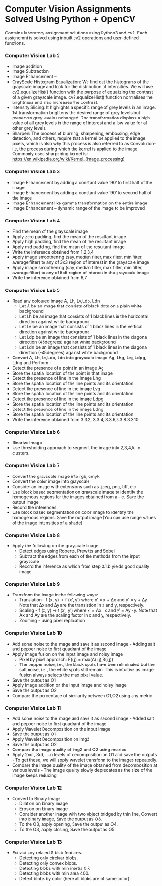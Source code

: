 # Computer Vision Assignments Solved Using Python + OpenCV
Contains laboratory assignment solutions using Python3 and cv2.
Each assignemnt is solved using inbuilt cv2 operations and user-defined functions.

### Computer Vision Lab 2
*	Image addition
*	Image Subtraction
*	Image Enhancement –
  *	 GrayScale Histogram Equalization: We find out the histograms of the grayscale image and look for the distribution of intensities. We will use cv2.equalizeHist() function with the purpose of equalizing the contrast of a given grayscale image. cv2.equalizeHist() function normalises the brightness and also increases the contrast.
  *	 Intensity Slicing: It highlights a specific range of grey levels in an image. 1st transformation brightens the desired range of grey levels but preserves grey levels unchanged. 2nd transformation displays a high value of all grey levels in the range of interest and a low value for all other grey levels.
  *	 Sharpen: The process of blurring, sharpening, embossing, edge detection, and others, require that a kernel be applied to the image pixels, which is also why this process is also referred to as Convolution- i.e, the process during which the kernel is applied to the image. Commonly used sharpening kernel is: https://en.wikipedia.org/wiki/Kernel_(image_processing)

### Computer Vision Lab 3
* Image Enhancement by adding a constant value ‘90’ to first half of the image
* Image Enhancement by adding a constant value ‘90’ to second half of the image
* Image Enhancement like gamma transformation on the entire image
* Image Enhancement – dynamic range of the image to be improved

### Computer Vision Lab 4
* Find the mean of the grayscale image   
* Apply zero padding, find the mean of the resultant image
* Apply high padding, find the mean of the resultant image
* Apply mid padding, find the mean of the resultant image
* Write the inference obtained from 1,2,3,4
* Apply image smoothening (say, median filter, max filter, min filter, average filter) to any of 3x3 region of interest in the grayscale image
* Apply image smoothening (say, median filter, max filter, min filter, average filter) to any of 5x5 region of interest in the grayscale image
* Write the inference obtained from 6,7

### Computer Vision Lab 5
* Read any coloured image A, Lh, Lv,Ldp, Ldn
  * Let A be an image that consists of black dots on a plain white background
  * Let Lh be an image that consists of 1 black lines in the horizontal direction against white background
  * Let Lv be an image that consists of 1 black lines in the vertical direction against white background
  * Let Ldp be an image that consists of 1 black lines in the diagonal direction (45degrees) against white background
  * Let Ldn be an image that consists of 1 black lines in the diagonal direction (-45degrees) against white background
*  Convert A, Lh, Lv,Ldp, Ldn into grayscale image Ag, Lhg, Lvg,Ldpg, Ldng and Perform -
  *  Detect the presence of a point in an image Ag
  *  Store the spatial location of the point in that image
  *  Detect the presence of line in the image Lhg
  *  Store the spatial location of the line points and its orientation
  *  Detect the presence of line in the image Lvg
  *  Store the spatial location of the line points and its orientation 
  *  Detect the presence of line in the image Ldpg
  *  Store the spatial location of the line points and its orientation
  *  Detect the presence of line in the image Ldng
  *  Store the spatial location of the line points and its orientation
  *  Write the inference obtained from 3.3.2, 3.3.4, 3.3.6,3.3.8.3.3.10

### Computer Vision Lab 6
* Binarize Image
* Use thresholding approach to segment the image into 2,3,4,5…n clusters.

### Computer Vision Lab 7
* Convert the grayscale image into rgb, cmyk
* Convert the color image into grayscale
* Consider an image with extensions such as .jpeg, png, tiff, etc
* Use block based segmentation on grayscale image to identify the homogenous regions for the images obtained from a – c. Save the output image
* Record the inferences
* Use block based segmentation on color image to identify the homogenous regions. Save the output image (You can use range values of the image intensities of a shade)

### Computer Vision Lab 8
* Apply the following on the grayscale image
  * Detect edges using Roberts, Prewitts and Sobel
  * Subtract the edges from each of the methods from the input grayscale 
  * Record the inference as which from step 3.1.b yields good quality image
 
### Computer Vision Lab 9
* Transform the image in the following ways:
  * Translation - f (x, y) → f (x′, y′) where x′ = x + ∆x and y′ = y + ∆y. Note that ∆x and ∆y are the translation in x and y, respectively.
  * Scaling - f (x, y) → f (x′, y′) where x′ = Ax · x and y′ = Ay · y. Note that Ax and Ay are the scaling factor in x and y, respectively.
  * Zooming - using pixel replication

### Computer Vision Lab 10
* Add some noise to the image and save it as second image - Adding salt and pepper noise to first quadrant of the image
* Apply image fusion on the input image and noisy image
  * Pixel by pixel approach: F(i,j) = max(A(i,j),B(i,j))
  * The pepper noise, i.e., the black spots have been eliminated but the salt noise, i.e., the white spots still remain. This is intuitive as image fusion always selects the max pixel value.
* Save the output as O1
* Apply image addition on the input image and noisy image
* Save the output as O2
* Compare the percentage of similarity between O1,O2 using any metric

### Computer Vision Lab 11
* Add some noise to the image and save it as second image - Added salt and pepper noise to first quadrant of the image
* Apply Wavelet Decomposition on the input image
* Save the output as O1
* Apply Wavelet Decomposition on img2
* Save the output as O2
* Compare the image quality of img2 and O2 using metrics
* Apply 2nd , 3rd, ….n levels of decomposition on O1 and save the outputs - To get these, we will apply wavelet transform to the images repeatedly.
* Compare the image quality of the image obtained from decomposition at various levels - The image quality slowly deprecates as the size of the image keeps reducing

### Computer Vision Lab 12
* Convert to Binary Image
  * Dilation on binary image
  * Erosion on binary image
  * Consider another image with two object bridged by thin line, Convert into binary image, Save the output as O3.
  * To the O3, apply opening, Save the output as O4.
  * To the O3, apply closing, Save the output as O5

### Computer Vision Lab 13
* Extract any related 5 blob features.
  * Detecting only circluar blobs.
  * Detecting only convex blobs.
  * Detecting blobs with min inertia 0.7.
  * Detecting blobs with min area 400.
  * Detect blobs by color (here all blobs are of same color).
